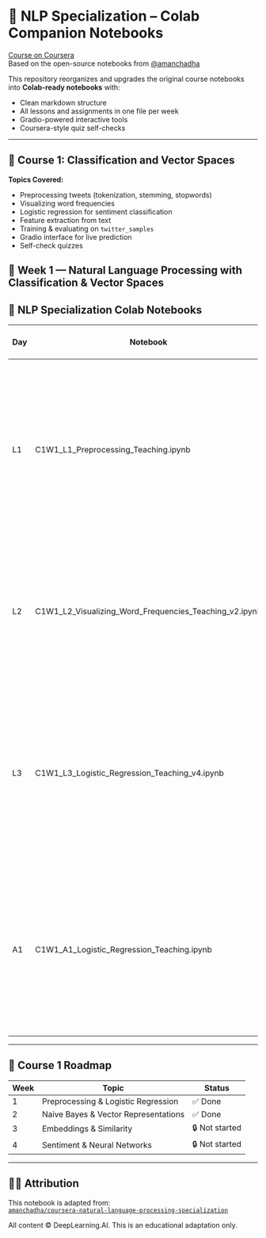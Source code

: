 # 🧠 NLP Specialization – Colab Companion Notebooks

[Course on Coursera](https://www.coursera.org/specializations/natural-language-processing)  
Based on the open-source notebooks from [@amanchadha](https://github.com/amanchadha/coursera-natural-language-processing-specialization)

This repository reorganizes and upgrades the original course notebooks into **Colab-ready notebooks** with:
- Clean markdown structure
- All lessons and assignments in one file per week
- Gradio-powered interactive tools
- Coursera-style quiz self-checks

---

## 📘 Course 1: Classification and Vector Spaces
**Topics Covered:**
- Preprocessing tweets (tokenization, stemming, stopwords)
- Visualizing word frequencies
- Logistic regression for sentiment classification
- Feature extraction from text
- Training & evaluating on `twitter_samples`
- Gradio interface for live prediction
- Self-check quizzes

## 📅 Week 1 — Natural Language Processing with Classification & Vector Spaces

## 📘 NLP Specialization Colab Notebooks

| Day | Notebook | What you’ll build & learn | Open in Colab |
|-----|----------|----------------------------|----------------|
| L1  | C1W1_L1_Preprocessing_Teaching.ipynb | Clean & tokenise raw tweets, remove stop-words, apply stemming, then test everything on a toy sentence and an NLTK Twitter corpus. Ends with an interactive Gradio preprocessing playground. | [Open in Colab](https://colab.research.google.com/github/Joe-rini/nlp-specialization-colab/blob/main/C1W1_L1_Preprocessing_Teaching.ipynb) |
| L2  | C1W1_L2_Visualizing_Word_Frequencies_Teaching_v2.ipynb | Turn tokens into frequency dictionaries, draw bar-plots & sentiment-split word-clouds, and explore any text live in a Gradio word-frequency app. | [Open in Colab](https://colab.research.google.com/github/Joe-rini/nlp-specialization-colab/blob/main/C1W1_L2_Visualizing_Word_Frequencies_Teaching_v2.ipynb) |
| L3  | C1W1_L3_Logistic_Regression_Teaching_v4.ipynb | Convert tweets to simple (pos, neg) feature vectors, train & visualise a Logistic Regression classifier, plot its decision boundary, print accuracy + confusion matrix, and deploy a Gradio sentiment tester. | [Open in Colab](https://colab.research.google.com/github/Joe-rini/nlp-specialization-colab/blob/main/C1W1_L3_Logistic_Regression_Teaching_v4.ipynb) |
| A1  | C1W1_A1_Logistic_Regression_Teaching.ipynb | Implement Logistic Regression from scratch with gradient descent. Includes guided TODOs, a cost-convergence plot, accuracy check, and a Gradio app that queries your very own model. | [Open in Colab](https://colab.research.google.com/github/Joe-rini/nlp-specialization-colab/blob/main/C1W1_A1_Logistic_Regression_Teaching.ipynb) |

---

## 📅 Course 1 Roadmap

| Week | Topic                                   | Status     |
|------|-----------------------------------------|------------|
| 1    | Preprocessing & Logistic Regression     | ✅ Done     |
| 2    | Naive Bayes & Vector Representations    | ✅ Done       |
| 3    | Embeddings & Similarity                 | 🔒 Not started |
| 4    | Sentiment & Neural Networks             | 🔒 Not started |

---

## 🧑‍💻 Attribution

This notebook is adapted from:  
[`amanchadha/coursera-natural-language-processing-specialization`](https://github.com/amanchadha/coursera-natural-language-processing-specialization)

All content © DeepLearning.AI. This is an educational adaptation only.

